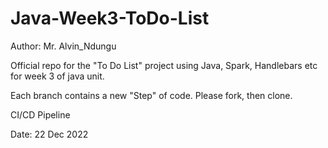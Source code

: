 # Java-Week3-ToDo-List

Author: Mr. Alvin_Ndungu

Official repo for the "To Do List" project using Java, Spark, Handlebars etc for week 3 of java unit.

Each branch contains a new "Step" of code. Please fork, then clone.

CI/CD Pipeline

Date: 22 Dec 2022
